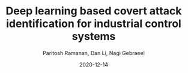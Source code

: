 ---
title: "Deep learning based covert attack identification for industrial control systems"
author: Paritosh Ramanan, Dan Li, Nagi Gebraeel
collection: publications
pdf: /files/ICMLA_DNN_RNN.pdf
date: 2020-12-14
permalink: https://ieeexplore.ieee.org/abstract/document/9356280/
venue: 'IEEE International Conference on Machine Learning Applications (ICMLA)'
---